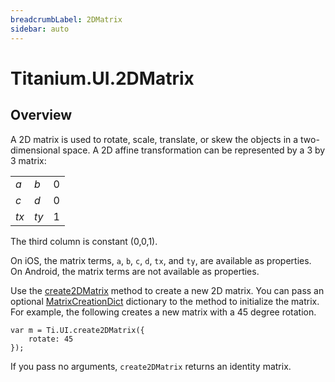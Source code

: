 ```yaml
---
breadcrumbLabel: 2DMatrix
sidebar: auto
---
```


# Titanium.UI.2DMatrix

<ProxySummary/>

## Overview

A 2D matrix is used to rotate, scale, translate, or skew the objects in a two-dimensional space.
A 2D affine transformation can be  represented by a 3 by 3 matrix:

<table>
<tr><td><i>a</i></td><td><i>b</i></td><td>0</td></tr>
<tr><td><i>c</i></td><td><i>d</i></td><td>0</td></tr>
<tr><td><i>tx</i></td><td><i>ty</i></td><td>1</td></tr>
</table>

The third column is constant (0,0,1).

On iOS, the matrix terms, `a`, `b`, `c`, `d`, `tx`, and `ty`,
are available as properties. On Android, the matrix terms are not available as properties.

Use the [create2DMatrix](Titanium.UI.create2DMatrix) method to create a new 2D matrix. You can
pass an optional [MatrixCreationDict](MatrixCreationDict) dictionary to the method to initialize the
matrix. For example, the following creates a new matrix with a 45 degree rotation.

    var m = Ti.UI.create2DMatrix({
        rotate: 45
    });

If you pass no arguments, `create2DMatrix` returns an identity matrix.

<ApiDocs/>
